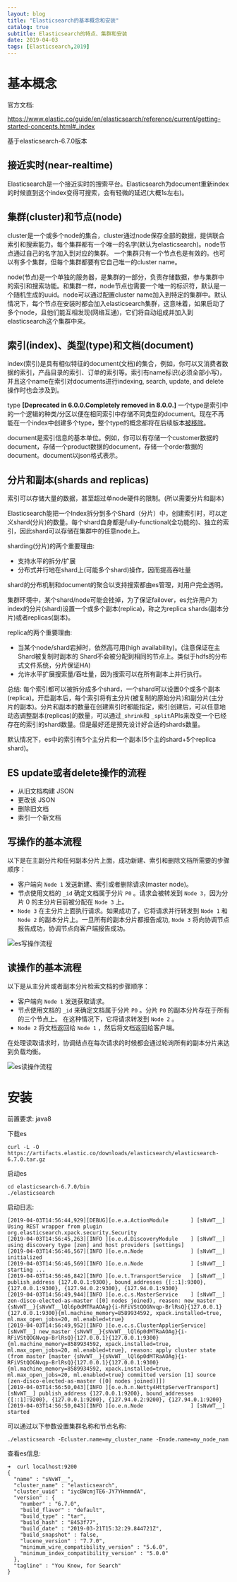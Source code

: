 ```yaml
---
layout: blog
title: "Elasticsearch的基本概念和安装"
catalog: true
subtitle: Elasticsearch的特点、集群和安装
date: 2019-04-03
tags: [Elasticsearch,2019]
---
```

# 基本概念
官方文档:

https://www.elastic.co/guide/en/elasticsearch/reference/current/getting-started-concepts.html#_index

基于elasticsearch-6.7.0版本

## 接近实时(near-realtime)
Elasticsearch是一个接近实时的搜索平台。Elasticsearch为document重新index的时候直到这个index变得可搜索，会有轻微的延迟(大概1s左右)。

## 集群(cluster)和节点(node)
cluster是一个或多个node的集合，cluster通过node保存全部的数据，提供联合索引和搜索能力。每个集群都有一个唯一的名字(默认为elasticsearch)。node节点通过自己的名字加入到对应的集群。
一个集群只有一个节点也是有效的。也可以有多个集群，但每个集群都要有它自己唯一的cluster name。

node(节点)是一个单独的服务器，是集群的一部分，负责存储数据，参与集群中的索引和搜索功能。和集群一样，node节点也需要一个唯一的标识符，默认是一个随机生成的uuid。node可以通过配置cluster name加入到特定的集群中。默认情况下，每个节点在安装时都会加入elasticsearch集群，这意味着，如果启动了多个node，且他们能互相发现(网络互通)，它们将自动组成并加入到elasticsearch这个集群中来。

## 索引(index)、类型(type)和文档(document)
index(索引)是具有相似特征的document(文档)的集合，例如，你可以又消费者数据的索引，产品目录的索引、订单的索引等。索引有name标识(必须全部小写)，并且这个name在索引对documents进行indexing, search, update, and delete操作时也会涉及到。

type <B>[Deprecated in 6.0.0.Completely removed in 8.0.0.]</B>
一个type是索引中的一个逻辑的种类/分区以便在相同索引中存储不同类型的document。现在不再能在一个index中创建多个type，整个type的概念都将在后续版本[被移除](https://www.elastic.co/guide/en/elasticsearch/reference/current/removal-of-types.html)。

document是索引信息的基本单位。例如，你可以有存储一个customer数据的document，存储一个product数据的document，存储一个order数据的document。document以json格式表示。

## 分片和副本(shards and replicas)
索引可以存储大量的数据，甚至超过单node硬件的限制。(所以需要分片和副本)

Elasticsearch能把一个Index拆分到多个Shard（分片）中，创建索引时，可以定义shard(分片)的数量。每个shard自身都是fully-functional(全功能的)、独立的索引，因此shard可以存储在集群中的任意node上。

sharding(分片)的两个重要理由:
+ 支持水平的拆分/扩展
+ 分布式并行地在shard上(可能多个shard)操作，因而提高吞吐量

shard的分布机制和document的聚合以支持搜索都由es管理，对用户完全透明。

集群环境中，某个shard/node可能会挂掉，为了保证failover，es允许用户为index的分片(shard)设置一个或多个副本(replica)，称之为replica shards(副本分片)或者replicas(副本)。

replica的两个重要理由:
+ 当某个node/shard宕掉时，依然高可用(high availability)。(注意保证在主Shard被复制时副本的 Shard不会被分配到相同的节点上。类似于hdfs的分布式文件系统，分片保证HA)
+ 允许水平扩展搜索量/吞吐量，因为搜索可以在所有副本上并行执行。

总结: 每个索引都可以被拆分成多个shard，一个shard可以设置0个或多个副本(replica)。开启副本后，每个索引将有主分片(被复制的原始分片)和副分片(主分片的副本)。分片和副本的数量在创建索引时都能指定，索引创建后，可以任意地动态调整副本(replicas)的数量，可以通过`_shrink`和 `_split`APIs来改变一个已经存在的索引的shard数量。但是最好还是预先设计好合适的shards数量。

默认情况下，es中的索引有5个主分片和一个副本(5个主的shard+5个replica shard)。

## ES update或者delete操作的流程
+ 从旧文档构建 JSON
+ 更改该 JSON
+ 删除旧文档
+ 索引一个新文档

## 写操作的基本流程
以下是在主副分片和任何副本分片上面，成功新建、索引和删除文档所需要的步骤顺序：

+ 客户端向 `Node 1` 发送新建、索引或者删除请求(master node)。
+ 节点使用文档的 `_id` 确定文档属于分片 `P0` 。请求会被转发到 `Node 3`，因为分片 0 的主分片目前被分配在 `Node 3` 上。
+ `Node 3` 在主分片上面执行请求。如果成功了，它将请求并行转发到 `Node 1` 和 `Node 2`   的副本分片上。一旦所有的副本分片都报告成功, `Node 3` 将向协调节点报告成功，协调节点向客户端报告成功。

![es写操作流程](https://raw.githubusercontent.com/RussXia/RussXia.github.io/master/_pic/es_write_process.png)

## 读操作的基本流程
以下是从主分片或者副本分片检索文档的步骤顺序：

+ 客户端向 `Node 1` 发送获取请求。
+ 节点使用文档的 `_id` 来确定文档属于分片 `P0` 。分片 `P0` 的副本分片存在于所有的三个节点上。 在这种情况下，它将请求转发到 `Node 2` 。
+ `Node 2` 将文档返回给 `Node 1` ，然后将文档返回给客户端。

在处理读取请求时，协调结点在每次请求的时候都会通过轮询所有的副本分片来达到负载均衡。

![es读操作流程](https://raw.githubusercontent.com/RussXia/RussXia.github.io/master/_pic/es_read_process.png)

# 安装
前置要求:
java8

下载es
```
curl -L -O https://artifacts.elastic.co/downloads/elasticsearch/elasticsearch-6.7.0.tar.gz
```
启动es
```
cd elasticsearch-6.7.0/bin
./elasticsearch
```
启动日志:
~~~
[2019-04-03T14:56:44,929][DEBUG][o.e.a.ActionModule       ] [sNvWT__] Using REST wrapper from plugin org.elasticsearch.xpack.security.Security
[2019-04-03T14:56:45,263][INFO ][o.e.d.DiscoveryModule    ] [sNvWT__] using discovery type [zen] and host providers [settings]
[2019-04-03T14:56:46,567][INFO ][o.e.n.Node               ] [sNvWT__] initialized
[2019-04-03T14:56:46,569][INFO ][o.e.n.Node               ] [sNvWT__] starting ...
[2019-04-03T14:56:46,842][INFO ][o.e.t.TransportService   ] [sNvWT__] publish_address {127.0.0.1:9300}, bound_addresses {[::1]:9300}, {127.0.0.1:9300}, {127.94.0.2:9300}, {127.94.0.1:9300}
[2019-04-03T14:56:49,944][INFO ][o.e.c.s.MasterService    ] [sNvWT__] zen-disco-elected-as-master ([0] nodes joined), reason: new_master {sNvWT__}{sNvWT__lQl6p0dMTRaAOAg}{i-RFiVStQOGNvqp-BrlRsQ}{127.0.0.1}{127.0.0.1:9300}{ml.machine_memory=8589934592, xpack.installed=true, ml.max_open_jobs=20, ml.enabled=true}
[2019-04-03T14:56:49,952][INFO ][o.e.c.s.ClusterApplierService] [sNvWT__] new_master {sNvWT__}{sNvWT__lQl6p0dMTRaAOAg}{i-RFiVStQOGNvqp-BrlRsQ}{127.0.0.1}{127.0.0.1:9300}{ml.machine_memory=8589934592, xpack.installed=true, ml.max_open_jobs=20, ml.enabled=true}, reason: apply cluster state (from master [master {sNvWT__}{sNvWT__lQl6p0dMTRaAOAg}{i-RFiVStQOGNvqp-BrlRsQ}{127.0.0.1}{127.0.0.1:9300}{ml.machine_memory=8589934592, xpack.installed=true, ml.max_open_jobs=20, ml.enabled=true} committed version [1] source [zen-disco-elected-as-master ([0] nodes joined)]])
[2019-04-03T14:56:50,043][INFO ][o.e.h.n.Netty4HttpServerTransport] [sNvWT__] publish_address {127.0.0.1:9200}, bound_addresses {[::1]:9200}, {127.0.0.1:9200}, {127.94.0.2:9200}, {127.94.0.1:9200}
[2019-04-03T14:56:50,043][INFO ][o.e.n.Node               ] [sNvWT__] started
~~~

可以通过以下参数设置集群名称和节点名称:
~~~
./elasticsearch -Ecluster.name=my_cluster_name -Enode.name=my_node_nam
~~~
查看es信息:
~~~
➜  curl localhost:9200
{
  "name" : "sNvWT__",
  "cluster_name" : "elasticsearch",
  "cluster_uuid" : "iycBWcmjTE6-JY7YHmmmdA",
  "version" : {
    "number" : "6.7.0",
    "build_flavor" : "default",
    "build_type" : "tar",
    "build_hash" : "8453f77",
    "build_date" : "2019-03-21T15:32:29.844721Z",
    "build_snapshot" : false,
    "lucene_version" : "7.7.0",
    "minimum_wire_compatibility_version" : "5.6.0",
    "minimum_index_compatibility_version" : "5.0.0"
  },
  "tagline" : "You Know, for Search"
}
~~~
